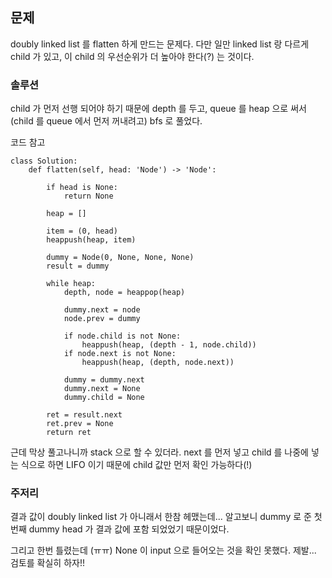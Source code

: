 ## 문제

doubly linked list 를 flatten 하게 만드는 문제다.
다만 일만 linked list 랑 다르게 child 가 있고, 이 child 의 우선순위가 더 높아야 한다(?) 는 것이다.

### 솔루션
child 가 먼저 선행 되어야 하기 때문에 depth 를 두고, queue 를 heap 으로 써서(child 를 queue 에서 먼저 꺼내려고) bfs 로 풀었다.

코드 참고
```python3
class Solution:
    def flatten(self, head: 'Node') -> 'Node':

        if head is None:
            return None

        heap = []

        item = (0, head)
        heappush(heap, item)

        dummy = Node(0, None, None, None)
        result = dummy

        while heap:
            depth, node = heappop(heap)

            dummy.next = node
            node.prev = dummy

            if node.child is not None:
                heappush(heap, (depth - 1, node.child))
            if node.next is not None:
                heappush(heap, (depth, node.next))

            dummy = dummy.next
            dummy.next = None
            dummy.child = None

        ret = result.next
        ret.prev = None
        return ret
```

근데 막상 풀고나니까 stack 으로 할 수 있더라. next 를 먼저 넣고 child 를 나중에 넣는 식으로 하면 LIFO 이기 때문에 child 값만 먼저 확인 가능하다(!)

### 주저리
결과 값이 doubly linked list 가 아니래서 한참 헤맸는데... 알고보니 dummy 로 준 첫번째 dummy head 가 결과 값에 포함 되었었기 때문이었다.

그리고 한번 틀렸는데 (ㅠㅠ) None 이 input 으로 들어오는 것을 확인 못했다. 제발... 검토를 확실히 하자!!

